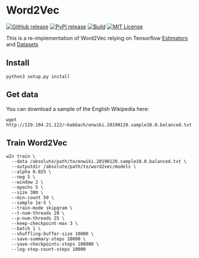 # Word2Vec

[![GitHub release][release-image]][release-url]
[![PyPI release][pypi-image]][pypi-url]
[![Build][travis-image]][travis-url]
[![MIT License][license-image]][license-url]

This is a re-implementation of Word2Vec relying on Tensorflow
[Estimators](https://www.tensorflow.org/guide/estimators) and
[Datasets](https://www.tensorflow.org/guide/datasets_for_estimators)

## Install
```shell
python3 setup.py install
```

## Get data
You can download a sample of the English Wikipedia here:
```shell
wget http://129.194.21.122/~kabbach/enwiki.20190120.sample10.0.balanced.txt.7z
```

## Train Word2Vec
```shell
w2v train \
  --data /absolute/path/to/enwiki.20190120.sample10.0.balanced.txt \
  --outputdir /absolute/path/to/word2vec/models \
  --alpha 0.025 \
  --neg 5 \
  --window 2 \
  --epochs 5 \
  --size 300 \
  --min-count 50 \
  --sample 1e-5 \
  --train-mode skipgram \
  --t-num-threads 20 \
  --p-num-threads 25 \
  --keep-checkpoint-max 3 \
  --batch 1 \
  --shuffling-buffer-size 10000 \
  --save-summary-steps 10000 \
  --save-checkpoints-steps 100000 \
  --log-step-count-steps 10000
```

[release-image]:https://img.shields.io/github/release/akb89/word2vec.svg?style=flat-square
[release-url]:https://github.com/akb89/word2vec/releases/latest
[pypi-image]:https://img.shields.io/pypi/v/tf-word2vec.svg?style=flat-square
[pypi-url]:https://pypi.org/project/tf-word2vec/
[travis-image]:https://img.shields.io/travis/akb89/word2vec.svg?style=flat-square
[travis-url]:https://travis-ci.org/akb89/word2vec
[license-image]:http://img.shields.io/badge/license-MIT-000000.svg?style=flat-square
[license-url]:LICENSE.txt
